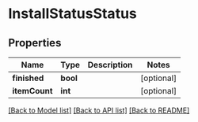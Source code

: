 # InstallStatusStatus

## Properties
Name | Type | Description | Notes
------------ | ------------- | ------------- | -------------
**finished** | **bool** |  | [optional] 
**itemCount** | **int** |  | [optional] 

[[Back to Model list]](../README.md#documentation-for-models) [[Back to API list]](../README.md#documentation-for-api-endpoints) [[Back to README]](../README.md)


